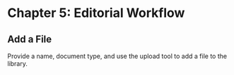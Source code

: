 # Chapter 5: Editorial Workflow
## Add a File

Provide a name, document type, and use the upload tool to add a file to the library.